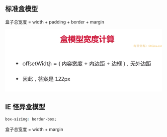 ## 标准盒模型

盒子总宽度 = width + padding + border + margin


![Alt text](image.png)

## IE 怪异盒模型

```css
box-sizing: border-box;
```

盒子总宽度 = width + margin


